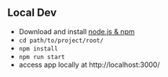 ## Local Dev
* Download and install [node.js & npm](https://nodejs.org/en/)
* `cd path/to/project/root/`
* `npm install`
* `npm run start`
* access app locally at http://localhost:3000/
